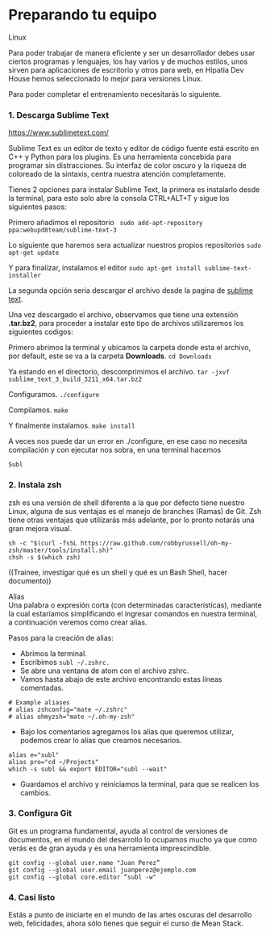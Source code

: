 # Preparando tu equipo   
Linux

Para poder trabajar de manera eficiente y ser un desarrollador debes usar ciertos programas y lenguajes, los hay varios y de muchos estilos, unos sirven para aplicaciones de escritorio y otros para web, en Hipatia Dev House hemos seleccionado lo mejor para versiones Linux.

Para poder completar el entrenamiento necesitarás lo siguiente.

### 1. Descarga Sublime Text
https://www.sublimetext.com/

Sublime Text es un editor de texto y editor de código fuente está escrito en C++ y Python para los plugins. Es una herramienta concebida para programar sin distracciones. Su interfaz de color oscuro y la riqueza de coloreado de la sintaxis, centra nuestra atención completamente.

Tienes 2 opciones para instalar Sublime Text, la primera es instalarlo desde la terminal, para esto solo abre la consola CTRL+ALT+T y sigue los siguientes pasos:

Primero añadimos el repositorio
``` sudo add-apt-repository ppa:webupd8team/sublime-text-3```

Lo siguiente que haremos sera actualizar nuestros propios repositorios
```sudo apt-get update```

Y para finalizar, instalamos el editor
```sudo apt-get install sublime-text-installer```

La segunda opción seria descargar el archivo desde la pagina de [sublime text](https://www.sublimetext.com/).

Una vez descargado el archivo, observamos que tiene una extensión **.tar.bz2**, para proceder a instalar este tipo de archivos utilizaremos los siguientes codigos:

Primero abrimos la terminal y ubicamos la carpeta donde esta el archivo, por default, este se va a la carpeta **Downloads**.
```cd Downloads```

Ya estando en el directorio, descomprimimos el archivo.
```tar -jxvf sublime_text_3_build_3211_x64.tar.bz2```

Configuramos.
```./configure```

Compilamos.
```make```

Y finalmente instalamos.
```make install```

A veces nos puede dar un error en ./configure, en ese caso no necesita compilación y con ejecutar nos sobra, en una terminal hacemos

```Subl```

### 2. Instala zsh

zsh es una versión de shell diferente a la que por defecto tiene nuestro Linux, alguna de sus ventajas es el manejo de branches (Ramas) de Git. Zsh tiene otras ventajas que utilizarás más adelante, por lo pronto notarás una gran mejora visual.

```
sh -c "$(curl -fsSL https://raw.github.com/robbyrussell/oh-my-zsh/master/tools/install.sh)"
chsh -s $(which zsh)
```
((Trainee, investigar qué es un shell y qué es un Bash Shell, hacer documento))

Alias   
Una palabra o expresión corta (con determinadas características), mediante la cual estaríamos simplificando el ingresar comandos en nuestra terminal, a continuación veremos como crear alias.

Pasos para la creación de alias:

- Abrimos la terminal.
- Escribimos ```subl ~/.zshrc.```
- Se abre una ventana de atom con el archivo zshrc.
- Vamos hasta abajo de este archivo encontrando estas líneas comentadas.
```
# Example aliases
# alias zshconfig="mate ~/.zshrc"
# alias ohmyzsh="mate ~/.oh-my-zsh"
```

- Bajo los comentarios agregamos los alias que queremos utilizar, podemos crear lo alias que creamos necesarios.

```
alias e="subl"
alias pro="cd ~/Projects"
which -s subl && export EDITOR="subl --wait"
```
- Guardamos el archivo y reiniciamos la terminal, para que se realicen los cambios.


### 3. Configura Git

Git es un programa fundamental, ayuda al control de versiones de documentos, en el mundo del desarrollo lo ocupamos mucho ya que como verás es de gran ayuda y es una herramienta imprescindible.

```
git config --global user.name "Juan Perez”
git config --global user.email juanperez@ejemplo.com
git config --global core.editor “subl -w"
```

### 4. Casi listo

Estás a punto de iniciarte en el mundo de las artes oscuras del desarrollo web, felicidades, ahora sólo tienes que seguir el curso de Mean Stack.
